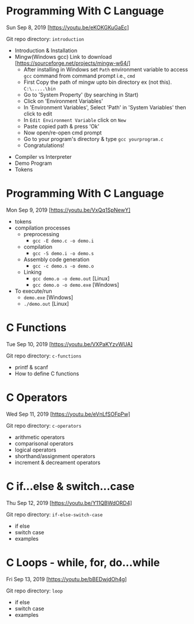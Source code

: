 # Programming With C Language

Sun Sep 8, 2019 [https://youtu.be/eKOKGKuGaEc]

Git repo directory: `introduction`

- Introduction & Installation
- Mingw(Windows gcc) Link to download
  [https://sourceforge.net/projects/mingw-w64/]
  - After installing in Windows set `Path` environment variable to access `gcc` command from command prompt i.e., `cmd`
  - First Copy the path of mingw upto bin directory ex (not this). `C:\.....\bin`
  - Go to 'System Property' (by searching in Start)
  - Click on 'Environment Variables'
  - In 'Environment Variables', Select 'Path' in 'System Variables' then click to edit
  - In `Edit Environment Variable` click on `New`
  - Paste copied path & press 'Ok'
  - Now open/re-open cmd prompt
  - Go to your program's directory & type `gcc yourprogram.c`
  - Congratulations!

* Compiler vs Interpreter
* Demo Program
* Tokens

# Programming With C Language

Mon Sep 9, 2019 [https://youtu.be/VxQq1SpNewY]

- tokens
- compilation processes
  - preprocessing
    - `gcc -E demo.c -o demo.i`
  - compilation
    - `gcc -S demo.i -o demo.s`
  - Assembly code generation
    - `gcc -c demo.s -o demo.o`
  - Linking
    - `gcc demo.o -o demo.out` [Linux]
    - `gcc demo.o -o demo.exe` [Windows]
- To execute/run
  - `demo.exe` [Windows]
  - `./demo.out` [Linux]

# C Functions

Tue Sep 10, 2019 [https://youtu.be/VXPaKYzvWUA]

Git repo directory: `c-functions`

- printf & scanf
- How to define C functions

# C Operators

Wed Sep 11, 2019 [https://youtu.be/eVnLfSOFpPw]

Git repo directory: `c-operators`

- arithmetic operators
- comparisonal operators
- logical operators
- shorthand/assignment operators
- increment & decreament operators

# C if...else & switch...case

Thu Sep 12, 2019 [https://youtu.be/Y11QBWdORD4]

Git repo directory: `if-else-switch-case`

- if else
- switch case
- examples

# C Loops - while, for, do...while

Fri Sep 13, 2019 [https://youtu.be/bBEDwjdOh4g]

Git repo directory: `loop`

- if else
- switch case
- examples
